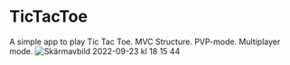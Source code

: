 # TicTacToe
A simple app to play Tic Tac Toe.
MVC Structure.
PVP-mode.
Multiplayer mode.
![Skärmavbild 2022-09-23 kl  18 15 44](https://user-images.githubusercontent.com/90769758/192007537-d0bc74d7-9ca0-4bad-8f61-020f83ad39a3.png)
